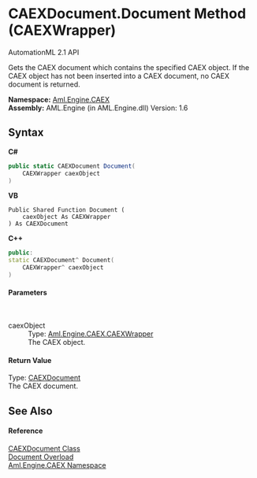 # CAEXDocument.Document Method (CAEXWrapper)
AutomationML 2.1 API 

Gets the CAEX document which contains the specified CAEX object. If the CAEX object has not been inserted into a CAEX document, no CAEX document is returned.

**Namespace:**&nbsp;<a href="N_Aml_Engine_CAEX">Aml.Engine.CAEX</a><br />**Assembly:**&nbsp;AML.Engine (in AML.Engine.dll) Version: 1.6

## Syntax

**C#**<br />
``` C#
public static CAEXDocument Document(
	CAEXWrapper caexObject
)
```

**VB**<br />
``` VB
Public Shared Function Document ( 
	caexObject As CAEXWrapper
) As CAEXDocument
```

**C++**<br />
``` C++
public:
static CAEXDocument^ Document(
	CAEXWrapper^ caexObject
)
```


#### Parameters
&nbsp;<dl><dt>caexObject</dt><dd>Type: <a href="T_Aml_Engine_CAEX_CAEXWrapper">Aml.Engine.CAEX.CAEXWrapper</a><br />The CAEX object.</dd></dl>

#### Return Value
Type: <a href="T_Aml_Engine_CAEX_CAEXDocument">CAEXDocument</a><br />The CAEX document.

## See Also


#### Reference
<a href="T_Aml_Engine_CAEX_CAEXDocument">CAEXDocument Class</a><br /><a href="Overload_Aml_Engine_CAEX_CAEXDocument_Document">Document Overload</a><br /><a href="N_Aml_Engine_CAEX">Aml.Engine.CAEX Namespace</a><br />